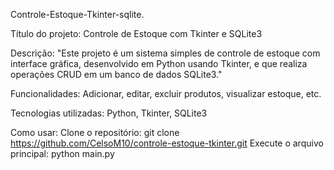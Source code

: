  Controle-Estoque-Tkinter-sqlite.

Título do projeto:
Controle de Estoque com Tkinter e SQLite3

Descrição:
"Este projeto é um sistema simples de controle de estoque com interface gráfica, 
desenvolvido em Python usando Tkinter, e que realiza operações CRUD em um banco de dados SQLite3."

Funcionalidades:
Adicionar, editar, excluir produtos, visualizar estoque, etc.

Tecnologias utilizadas:
Python, Tkinter, SQLite3

Como usar:
Clone o repositório: git clone https://github.com/CelsoM10/controle-estoque-tkinter.git
Execute o arquivo principal: python main.py
